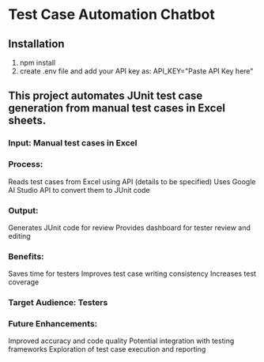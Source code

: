 # Test Case Automation Chatbot
## Installation
1. npm install
2. create .env file and add your API key as:
     API_KEY="Paste API Key here"


## This project automates JUnit test case generation from manual test cases in Excel sheets.

### Input: Manual test cases in Excel

### Process:
Reads test cases from Excel using API (details to be specified)
Uses Google AI Studio API to convert them to JUnit code

### Output:
Generates JUnit code for review
Provides dashboard for tester review and editing

### Benefits:

Saves time for testers
Improves test case writing consistency
Increases test coverage

### Target Audience: Testers 

### Future Enhancements:

Improved accuracy and code quality
Potential integration with testing frameworks
Exploration of test case execution and reporting
